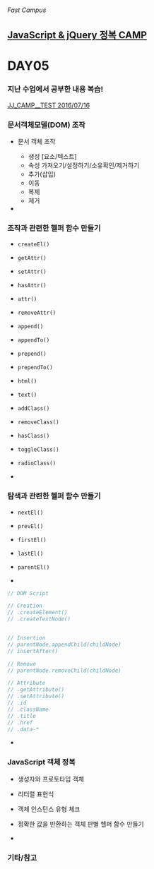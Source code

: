 ###### Fast Campus

## [JavaScript & jQuery 정복 CAMP](http://www.fastcampus.co.kr/dev_camp_jst/)

# DAY05

### 지난 수업에서 공부한 내용 복습!

[JJ_CAMP__TEST 2016/07/16](http://goo.gl/forms/Y5ix84zXnhl9bTWb2)

### 문서객체모델(DOM) **조작**

- 문서 객체 조작
  - 생성 [요소/텍스트]
  - 속성 가져오기/설정하기/소유확인/제거하기
  - 추가(삽입)
  - 이동
  - 복제
  - 제거

-

### 조작과 관련한 헬퍼 함수 만들기

- `createEl()`

- `getAttr()`
- `setAttr()`
- `hasAttr()`
- `attr()`
- `removeAttr()`

- `append()`
- `appendTo()`
- `prepend()`
- `prependTo()`

- `html()`
- `text()`

- `addClass()`
- `removeClass()`
- `hasClass()`
- `toggleClass()`
- `radioClass()`

-

### 탐색과 관련한 헬퍼 함수 만들기

- `nextEl()`
- `prevEl()`
- `firstEl()`
- `lastEl()`
- `parentEl()`

-

```js
// DOM Script

// Creation
// .createElement()
// .createTextNode()


// Insertion
// parentNode.appendChild(childNode)
// insertAfter()

// Remove
// parentNode.removeChild(childNode)

// Attribute
// .getAttribute()
// .setAttribute()
// .id
// .className
// .title
// .href
// .data-*
```

-

### JavaScript 객체 정복

- 생성자와 프로토타입 객체
- 리터럴 표현식
- 객체 인스턴스 유형 체크
- 정확한 값을 반환하는 객체 판별 헬퍼 함수 만들기

-

### 기타/참고